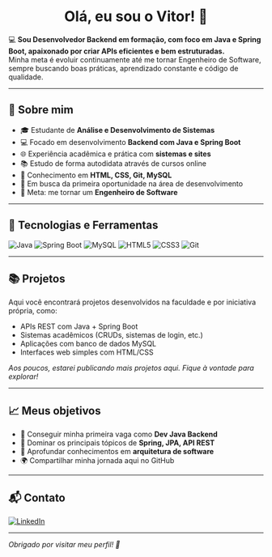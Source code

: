 <h1 align="center">Olá, eu sou o Vitor! 👋</h1>

💻 **Sou Desenvolvedor Backend em formação, com foco em Java e Spring Boot, apaixonado por criar APIs eficientes e bem estruturadas.**  
Minha meta é evoluir continuamente até me tornar Engenheiro de Software, sempre buscando boas práticas, aprendizado constante e código de qualidade.

---

## 🧠 Sobre mim

- 🎓 Estudante de **Análise e Desenvolvimento de Sistemas**
- 💻 Focado em desenvolvimento **Backend com Java e Spring Boot**
- 🌐 Experiência acadêmica e prática com **sistemas e sites**
- 📚 Estudo de forma autodidata através de cursos online
- 🔧 Conhecimento em **HTML, CSS, Git, MySQL**
- 🚀 Em busca da primeira oportunidade na área de desenvolvimento
- 🎯 Meta: me tornar um **Engenheiro de Software**

---

## 🚀 Tecnologias e Ferramentas

![Java](https://img.shields.io/badge/Java-007396?style=for-the-badge&logo=java&logoColor=white)
![Spring Boot](https://img.shields.io/badge/Spring_Boot-6DB33F?style=for-the-badge&logo=spring-boot&logoColor=white)
![MySQL](https://img.shields.io/badge/MySQL-005C84?style=for-the-badge&logo=mysql&logoColor=white)
![HTML5](https://img.shields.io/badge/HTML5-E34F26?style=for-the-badge&logo=html5&logoColor=white)
![CSS3](https://img.shields.io/badge/CSS3-1572B6?style=for-the-badge&logo=css3&logoColor=white)
![Git](https://img.shields.io/badge/Git-F05032?style=for-the-badge&logo=git&logoColor=white)

---

## 📚 Projetos

Aqui você encontrará projetos desenvolvidos na faculdade e por iniciativa própria, como:

- APIs REST com Java + Spring Boot
- Sistemas acadêmicos (CRUDs, sistemas de login, etc.)
- Aplicações com banco de dados MySQL
- Interfaces web simples com HTML/CSS

*Aos poucos, estarei publicando mais projetos aqui. Fique à vontade para explorar!*

---

## 📈 Meus objetivos

- 🚀 Conseguir minha primeira vaga como **Dev Java Backend**
- 📘 Dominar os principais tópicos de **Spring, JPA, API REST**
- 🧠 Aprofundar conhecimentos em **arquitetura de software**
- 🌍 Compartilhar minha jornada aqui no GitHub

---

## 📬 Contato

[![LinkedIn](https://img.shields.io/badge/LinkedIn-0A66C2?style=for-the-badge&logo=linkedin&logoColor=white)](https://www.linkedin.com/in/vitor-corrêa-78a98023a)

---

*Obrigado por visitar meu perfil! 🚀*

